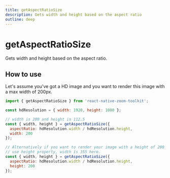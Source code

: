 ```yaml
---
title: getAspectRatioSize
description: Gets width and height based on the aspect ratio
outline: deep
---
```


# getAspectRatioSize
Gets width and height based on the aspect ratio.

## How to use
Let's assume you've got a HD image and you want to render this image with a max width of 200px.

```js
import { getAspectRatioSize } from 'react-native-zoom-toolkit';

const hdResolution = { width: 1920, height: 1080 };

// width is 200 and height is 112.5
const { width, height } = getAspectRatioSize({
  aspectRatio: hdResolution.width / hdResolution.height,
  width: 200
});

// Alternatively if you want to render your image with a height of 200
// use height property, width is 355 here.
const { width, height } = getAspectRatioSize({
  aspectRatio: hdResolution.width / hdResolution.height,
  height: 200
});
```